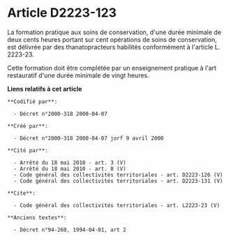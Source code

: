 # Article D2223-123

La formation pratique aux soins de conservation, d'une durée minimale de deux cents heures portant sur cent opérations de
soins de conservation, est délivrée par des thanatopracteurs habilités conformément à l'article L. 2223-23.

Cette formation doit être complétée par un enseignement pratique à l'art restauratif d'une durée minimale de vingt heures.

**Liens relatifs à cet article**

	**Codifié par**:

	  - Décret n°2000-318 2000-04-07

	**Créé par**:

	  - Décret n°2000-318 2000-04-07 jorf 9 avril 2000

	**Cité par**:

	  - Arrêté du 18 mai 2010 - art. 3 (V)
	  - Arrêté du 18 mai 2010 - art. 8 (V)
	  - Code général des collectivités territoriales - art. D2223-126 (V)
	  - Code général des collectivités territoriales - art. D2223-131 (V)

	**Cite**:

	  - Code général des collectivités territoriales - art. L2223-23 (V)

	**Anciens textes**:

	  - Décret n°94-260, 1994-04-01, art 2
